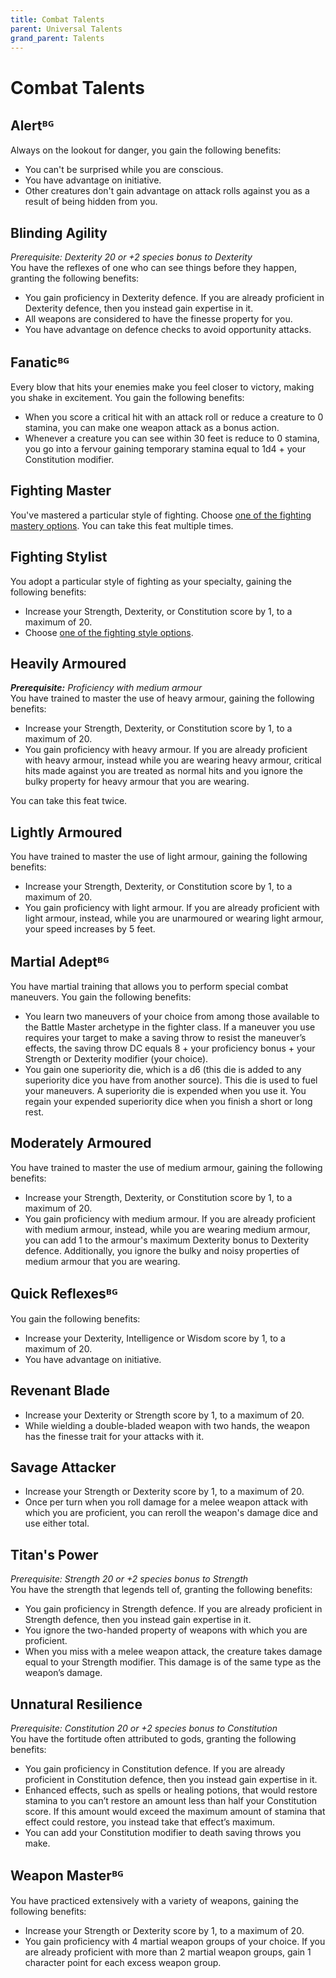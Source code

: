 ```yaml
---
title: Combat Talents
parent: Universal Talents
grand_parent: Talents
---
```


# Combat Talents

## Alertᴮᴳ
Always on the lookout for danger, you gain the following benefits:
* You can't be surprised while you are conscious.
* You have advantage on initiative.
* Other creatures don't gain advantage on attack rolls against you as a result of being hidden from you.

## Blinding Agility
*Prerequisite: Dexterity 20 or +2 species bonus to Dexterity*<br>
You have the reflexes of one who can see things before they happen, granting the following benefits:
* You gain proficiency in Dexterity defence. If you are already proficient in Dexterity defence, then you instead gain expertise in it.
* All weapons are considered to have the finesse property for you.
* You have advantage on defence checks to avoid opportunity attacks.

## Fanaticᴮᴳ
Every blow that hits your enemies make you feel closer to victory, making you shake in excitement. You gain the following benefits:
* When you score a critical hit with an attack roll or reduce a creature to 0 stamina, you can make one weapon attack as a bonus action.
* Whenever a creature you can see within 30 feet is reduce to 0 stamina, you go into a fervour gaining temporary stamina equal to 1d4 + your Constitution modifier.

## Fighting Master
You've mastered a particular style of fighting. Choose [one of the fighting mastery options](http://stormchaserroleplaying.com/stormchaserRPG/CustomisationOptions/FightingStyles/). You can take this feat multiple times.

## Fighting Stylist
You adopt a particular style of fighting as your specialty, gaining the following benefits:
* Increase your Strength, Dexterity, or Constitution score by 1, to a maximum of 20.
* Choose [one of the fighting style options](http://stormchaserroleplaying.com/stormchaserRPG/CustomisationOptions/FightingStyles/).

## Heavily Armoured
_**Prerequisite:** Proficiency with medium armour_<br>
You have trained to master the use of heavy armour, gaining the following benefits:
- Increase your Strength, Dexterity, or Constitution score by 1, to a maximum of 20.
- You gain proficiency with heavy armour. If you are already proficient with heavy armour, instead while you are wearing heavy armour, critical hits made against you are treated as normal hits and you ignore the bulky property for heavy armour that you are wearing.

You can take this feat twice.

## Lightly Armoured
You have trained to master the use of light armour, gaining the following benefits:
* Increase your Strength, Dexterity, or Constitution score by 1, to a maximum of 20.
* You gain proficiency with light armour. If you are already proficient with light armour, instead, while you are unarmoured or wearing light armour, your speed increases by 5 feet.

## Martial Adeptᴮᴳ
You have martial training that allows you to perform special combat maneuvers. You gain the following benefits:
* You learn two maneuvers of your choice from among those available to the Battle Master archetype in the fighter class. If a maneuver you use requires your target to make a saving throw to resist the maneuver’s effects, the saving throw DC equals 8 + your proficiency bonus + your Strength or Dexterity modifier (your choice).
* You gain one superiority die, which is a d6 (this die is added to any superiority dice you have from another source). This die is used to fuel your maneuvers. A superiority die is expended when you use it. You regain your expended superiority dice when you finish a short or long rest.

## Moderately Armoured
You have trained to master the use of medium armour, gaining the following benefits:
* Increase your Strength, Dexterity, or Constitution score by 1, to a maximum of 20.
* You gain proficiency with medium armour. If you are already proficient with medium armour, instead, while you are wearing medium armour, you can add 1 to the armour's maximum Dexterity bonus to Dexterity defence. Additionally, you ignore the bulky and noisy properties of medium armour that you are wearing.

## Quick Reflexesᴮᴳ
You gain the following benefits:
* Increase your Dexterity, Intelligence or Wisdom score by 1, to a maximum of 20.
* You have advantage on initiative.

## Revenant Blade
* Increase your Dexterity or Strength score by 1, to a maximum of 20.
* While wielding a double-bladed weapon with two hands, the weapon has the finesse trait for your attacks with it.

## Savage Attacker
* Increase your Strength or Dexterity score by 1, to a maximum of 20.
* Once per turn when you roll damage for a melee weapon attack with which you are proficient, you can reroll the weapon's damage dice and use either total.

## Titan's Power
*Prerequisite: Strength 20 or +2 species bonus to Strength*<br>
You have the strength that legends tell of, granting the following benefits:
* You gain proficiency in Strength defence. If you are already proficient in Strength defence, then you instead gain expertise in it.
* You ignore the two-handed property of weapons with which you are proficient.
* When you miss with a melee weapon attack, the creature takes damage equal to your Strength modifier. This damage is of the same type as the weapon’s damage.

## Unnatural Resilience
*Prerequisite: Constitution 20 or +2 species bonus to Constitution*<br>
You have the fortitude often attributed to gods, granting the following benefits:
* You gain proficiency in Constitution defence. If you are already proficient in Constitution defence, then you instead gain expertise in it.
* Enhanced effects, such as spells or healing potions, that would restore stamina to you can’t restore an amount less than half your Constitution score. If this amount would exceed the maximum amount of stamina that effect could restore, you instead take that effect’s maximum.
* You can add your Constitution modifier to death saving throws you make.

## Weapon Masterᴮᴳ
You have practiced extensively with a variety of weapons, gaining the following benefits:
* Increase your Strength or Dexterity score by 1, to a maximum of 20.
* You gain proficiency with 4 martial weapon groups of your choice. If you are already proficient with more than 2 martial weapon groups, gain 1 character point for each excess weapon group.
